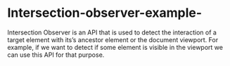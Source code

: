 # Intersection-observer-example-
Intersection Observer is an API that is used to detect the interaction of a target element with its’s ancestor element or the document viewport. For example, if we want to detect if some element is visible in the viewport we can use this API for that purpose.
